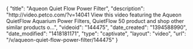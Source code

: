 {
    "title": "Aqueon Quiet Flow Power Filter",
    "description": "http:\/\/video.petco.com\/?v=14041 View this video featuring the Aqueon QuietFlow Aquarium Power Filters, QuietFlow 50 product and shop other similar products o...",
    "videoid": "144475",
    "date_created": "1394588990",
    "date_modified": "1418181171",
    "type": "captivate",
    "layout": "video",
    "url": "\/v\/aqueon-quiet-flow-power-filter\/144475"
}
